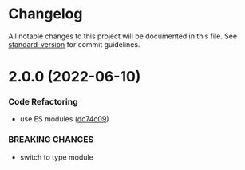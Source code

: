 # Changelog

All notable changes to this project will be documented in this file. See [standard-version](https://github.com/conventional-changelog/standard-version) for commit guidelines.

# 2.0.0 (2022-06-10)


### Code Refactoring

* use ES modules ([dc74c09](https://github.com/dmnsgn/glsl-constants/commit/dc74c09ca34626ba044eac3014bd96955ab8af64))


### BREAKING CHANGES

* switch to type module
